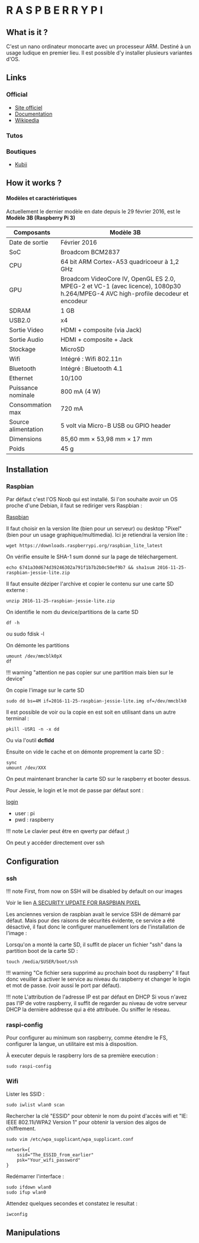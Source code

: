 R A S P B E R R Y   P I
==============================

What is it ?
-----------------------------

C'est un nano ordinateur monocarte avec un processeur ARM.
Destiné à un usage ludique en premier lieu. Il est possible d'y installer plusieurs variantes d'OS.

Links
-----------------------------

### Official

* [Site officiel](https://www.raspberrypi.org/)
* [Documentation](https://www.raspberrypi.org/documentation/)
* [Wikipedia](https://fr.wikipedia.org/wiki/Raspberry_Pi)

### Tutos

### Boutiques

* [Kubii](http://www.kubii.fr/)


How it works ?
-----------------------------

#### Modèles et caractéristiques

Actuellement le dernier modèle en date depuis le 29 février 2016, est le **Modèle 3B (Raspberry Pi 3)**

Composants          | Modèle 3B 
------------------  | -----------------
Date de sortie      | Février 2016
SoC                 | Broadcom BCM2837
CPU                 | 64 bit ARM Cortex-A53 quadricoeur à 1,2 GHz 
GPU                 | Broadcom VideoCore IV, OpenGL ES 2.0, MPEG-2 et VC-1 (avec licence), 1080p30 h.264/MPEG-4 AVC high-profile decodeur et encodeur
SDRAM               | 1 GB
USB2.0              | x4
Sortie Video        | HDMI + composite (via Jack)
Sortie Audio        | HDMI + composite + Jack
Stockage            | MicroSD
Wifi                | Intégré : Wifi 802.11n
Bluetooth           | Intégré : Bluetooth 4.1 
Ethernet            | 10/100
Puissance nominale  | 800 mA (4 W)
Consommation max    | 720 mA
Source alimentation | 5 volt via Micro-B USB ou GPIO header
Dimensions          | 85,60 mm × 53,98 mm × 17 mm
Poids               | 45 g



Installation
-----------------------------

### Raspbian

Par défaut c'est l'OS Noob qui est installé.
Si l'on souhaite avoir un OS proche d'une Debian, il faut se rediriger vers Raspbian :

[Raspbian](https://www.raspberrypi.org/downloads/raspbian/)

Il faut choisir en la version lite (bien pour un serveur) ou desktop "Pixel" (bien pour un usage graphique/multimedia).
Ici je retiendrai la version lite :

    wget https://downloads.raspberrypi.org/raspbian_lite_latest

On vérifie ensuite le SHA-1 sum donné sur la page de téléchargement.

    echo 6741a30d674d39246302a791f1b7b2b0c50ef9b7 && sha1sum 2016-11-25-raspbian-jessie-lite.zip

Il faut ensuite déziper l'archive et copier le contenu sur une carte SD externe :

    unzip 2016-11-25-raspbian-jessie-lite.zip

On identifie le nom du device/partitions de la carte SD

    df -h
ou
    sudo fdisk -l

On démonte les partitions 

    umount /dev/mmcblk0pX
    df

!!! warning "attention ne pas copier sur une partition mais bien sur le device"

0n copie l'image sur le carte SD

    sudo dd bs=4M if=2016-11-25-raspbian-jessie-lite.img of=/dev/mmcblk0

Il est possible de voir ou la copie en est soit en utilisant dans un autre terminal :
    
    pkill -USR1 -n -x dd

Ou via l'outil **dcfldd**

Ensuite on vide le cache et on démonte proprement la carte SD :

    sync
    umount /dev/XXX

On peut maintenant brancher la carte SD sur le raspberry et booter dessus.

Pour Jessie, le login et le mot de passe par défaut sont :

[login](https://www.raspberrypi.org/documentation/linux/usage/users.md)

* user : pi
* pwd : raspberry

!!! note 
    Le clavier peut être en qwerty par défaut ;)

On peut y accéder directement over ssh
    

Configuration
-----------------------------

### ssh

!!! note 
    First, from now on SSH will be disabled by default on our images

Voir le lien [A SECURITY UPDATE FOR RASPBIAN PIXEL](https://www.raspberrypi.org/blog/a-security-update-for-raspbian-pixel/)

Les anciennes version de raspbian avait le service SSH de démarré par défaut.
Mais pour des raisons de sécurités évidente, ce service a été désactivé, il faut donc le configurer manuellement lors de l'installation de l'image :

Lorsqu'on a monté la carte SD, il suffit de placer un fichier "ssh" dans la partition boot de la carte SD :

    touch /media/$USER/boot/ssh

!!! warning "Ce fichier sera supprimé au prochain boot du raspberry"
    Il faut donc veuiller à activer le service au niveau du raspberry et changer le login et mot de passe. (voir aussi le port par défaut).

!!! note 
    L'attribution de l'adresse IP est par défaut en DHCP
Si vous n'avez pas l'IP de votre raspberry, il suffit de regarder au niveau de votre serveur DHCP la dernière addresse qui a été attribuée.
Ou sniffer le réseau.

### raspi-config

Pour configurer au minimum son raspberry, comme étendre le FS, configurer la langue,  un utilitaire est mis à disposition.

À executer depuis le raspberry lors de sa première execution :

    sudo raspi-config

### Wifi

Lister les SSID :

    sudo iwlist wlan0 scan

Rechercher la clé "ESSID" pour obtenir le nom du point d'accès wifi et "IE: IEEE 802.11i/WPA2 Version 1" pour obtenir la version des algos de chiffrement.

    sudo vim /etc/wpa_supplicant/wpa_supplicant.conf

    network={
        ssid="The_ESSID_from_earlier"
        psk="Your_wifi_password"
    }

Redémarrer l'interface :

    sudo ifdown wlan0
    sudo ifup wlan0

Attendez quelques secondes et constatez le resultat :

    iwconfig


Manipulations
-----------------------------

